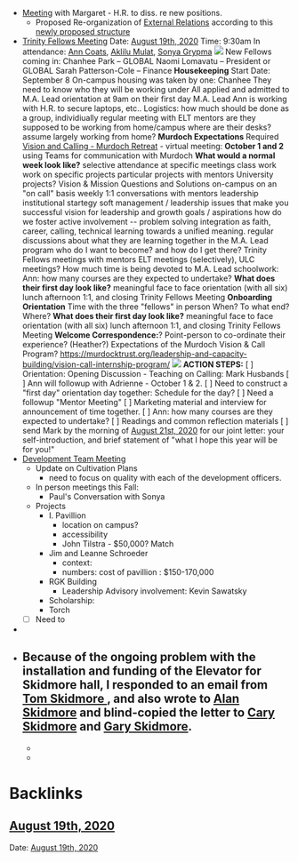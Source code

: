 - [Meeting](<Meeting.md>) with Margaret - H.R. to diss. re new positions. 
    - Proposed Re-organization of [External Relations](<External Relations.md>) according to this [newly proposed structure](https://www.dropbox.com/s/08w8xpxqw3c8gv1/Proposed%20Re-Organization%20External%20Relations.pdf?dl=0)
- [Trinity Fellows Meeting](<Trinity Fellows Meeting.md>)
Date: [August 19th, 2020](<August 19th, 2020.md>)
Time: 9:30am
In attendance: [Ann Coats](<Ann Coats.md>), [Aklilu Mulat](<Aklilu Mulat.md>), [Sonya Grypma](<Sonya Grypma.md>)
    ![](https://firebasestorage.googleapis.com/v0/b/firescript-577a2.appspot.com/o/imgs%2Fapp%2Fchurchdogmatics%2Ftx9meRGIpU.jpg?alt=media&token=a3ea1d29-b461-44e4-8aef-5e290c9b32b9)
New Fellows coming in:
        Chanhee Park – GLOBAL
        Naomi Lomavatu – President or GLOBAL
        Sarah Patterson-Cole – Finance
    **Housekeeping**
        Start Date: September 8
        On-campus housing was taken by one: Chanhee
        They need to know who they will be working under
        All applied and admitted to M.A. Lead
            orientation at 9am on their first day M.A. Lead
        Ann is working with H.R. to secure laptops, etc.. 
        Logistics:
            how much should be done as a group, individiually
            regular meeting with ELT mentors
            are they supposed to be working from home/campus
                where are their desks?
                    assume largely working from home? 
    **Murdoch Expectations**
        Required [Vision and Calling - Murdoch Retreat](<Vision and Calling - Murdoch Retreat.md>) - virtual meeting: **October 1 and 2**
        using Teams for communication with Murdoch
    **What would a normal week look like?**
        selective attendance at specific meetings
        class work
        work on specific projects
            particular projects with mentors
            University projects? Vision & Mission Questions and Solutions
        on-campus on an "on call" basis
        weekly 1:1 conversations with mentors
            leadership
            institutional startegy
            soft management / leadership issues that make you successful
            vision for leadership and growth
            goals / aspirations
            how do we foster active involvement -- problem solving
            integration as faith, career, calling, technical learning towards a unified meaning.
            regular discussions about what they are learning together in the M.A. Lead program
            who do I want to become? and how do I get there?
        Trinity Fellows meetings with mentors
        ELT meetings (selectively), ULC meetings?
        How much time is being devoted to M.A. Lead schoolwork:
            Ann: how many courses are they expected to undertake?
    **What does their first day look like?**
        meaningful face to face orientation (with all six)
            lunch
        afternoon 1:1, and closing Trinity Fellows Meeting
    **Onboarding**
        **Orientation**
        Time with the three "fellows" in person
            When?
            To what end?
            Where?
            **What does their first day look like?**
                meaningful face to face orientation (with all six)
                    lunch
                afternoon 1:1, and closing Trinity Fellows Meeting
        **Welcome Correspondence:**?
        Point-person to co-ordinate their experience? (Heather?)
    Expectations of the Murdoch Vision & Call Program?
        https://murdocktrust.org/leadership-and-capacity-building/vision-call-internship-program/
        ![](https://firebasestorage.googleapis.com/v0/b/firescript-577a2.appspot.com/o/imgs%2Fapp%2Fchurchdogmatics%2FPLNmlcFRiO.png?alt=media&token=a6b805a7-c7ba-422d-afdc-5ac04d0485a1)
        **ACTION STEPS:**
        [ ] Orientation: Opening Discussion - Teaching on Calling: Mark Husbands
        [ ] Ann will followup with Adrienne - October 1 & 2. 
        [ ] Need to construct a "first day" orientation day together:
            Schedule for the day?
        [ ] Need a followup "Mentor Meeting"
        [ ] Marketing material and interview for announcement of  time together. 
        [ ] Ann: how many courses are they expected to undertake?
        [ ] Readings and common reflection materials
        [ ] send Mark by the morning of [August 21st, 2020](<August 21st, 2020.md>) for our joint letter:
            your self-introduction, and brief statement of "what I hope this year will be for you!"
- [Development Team Meeting](<Development Team Meeting.md>)
    - Update on Cultivation Plans
        - need to focus on quality with each of the development officers. 
    - In person meetings this Fall: 
        - Paul's Conversation with Sonya
    - Projects
        - I. Pavillion
            - location on campus?
            - accessibility
            - John Tilstra - $50,000? Match
        - Jim and Leanne Schroeder
            - context: 
            - numbers: cost of pavillion : $150-170,000
        - RGK Building
            - Leadership Advisory involvement: Kevin Sawatsky
        - Scholarship: 
        - Torch
    - [ ] Need to
- 
- Because of the ongoing problem with the installation and funding of the Elevator for Skidmore hall, I responded to an email from [Tom Skidmore ](<Tom Skidmore .md>), and also wrote to [Alan Skidmore](<Alan Skidmore.md>) and blind-copied the letter to [Cary Skidmore](<Cary Skidmore.md>) and [Gary Skidmore](<Gary Skidmore.md>). 
    - 
    - 
    - 

# Backlinks
## [August 19th, 2020](<August 19th, 2020.md>)
Date: [August 19th, 2020](<August 19th, 2020.md>)

